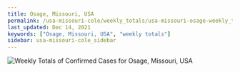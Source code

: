 ```yaml
---
title: Osage, Missouri, USA
permalink: /usa-missouri-cole/weekly_totals/usa-missouri-osage-weekly_totals.html
last_updated: Dec 14, 2021
keywords: ["Osage, Missouri, USA", "weekly totals"]
sidebar: usa-missouri-cole_sidebar
---
```


![Weekly Totals of Confirmed Cases for Osage, Missouri, USA](/covid_tracker/images/graphs/usa-missouri-osage-weekly_totals_graph.png)
